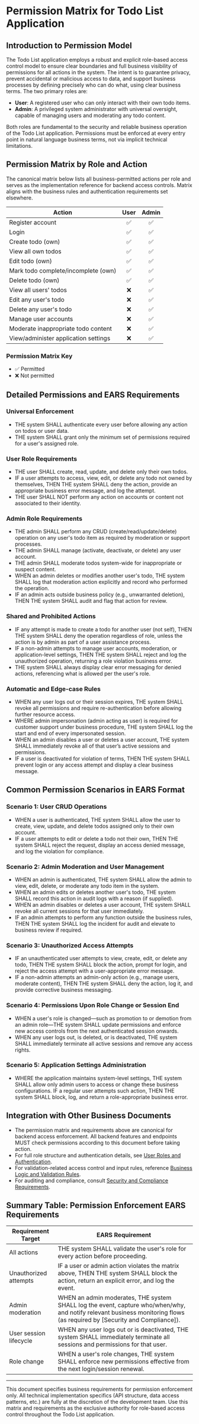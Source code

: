 # Permission Matrix for Todo List Application

## Introduction to Permission Model

The Todo List application employs a robust and explicit role-based access control model to ensure clear boundaries and full business visibility of permissions for all actions in the system. The intent is to guarantee privacy, prevent accidental or malicious access to data, and support business processes by defining precisely who can do what, using clear business terms. The two primary roles are:

- **User**: A registered user who can only interact with their own todo items.
- **Admin**: A privileged system administrator with universal oversight, capable of managing users and moderating any todo content.

Both roles are fundamental to the security and reliable business operation of the Todo List application. Permissions must be enforced at every entry point in natural language business terms, not via implicit technical limitations.

## Permission Matrix by Role and Action

The canonical matrix below lists all business-permitted actions per role and serves as the implementation reference for backend access controls. Matrix aligns with the business rules and authentication requirements set elsewhere.

| Action                                 | User | Admin |
|----------------------------------------|:----:|:-----:|
| Register account                       | ✅   | ✅    |
| Login                                  | ✅   | ✅    |
| Create todo (own)                      | ✅   | ✅    |
| View all own todos                     | ✅   | ✅    |
| Edit todo (own)                        | ✅   | ✅    |
| Mark todo complete/incomplete (own)    | ✅   | ✅    |
| Delete todo (own)                      | ✅   | ✅    |
| View all users' todos                  | ❌   | ✅    |
| Edit any user's todo                   | ❌   | ✅    |
| Delete any user's todo                 | ❌   | ✅    |
| Manage user accounts                   | ❌   | ✅    |
| Moderate inappropriate todo content    | ❌   | ✅    |
| View/administer application settings   | ❌   | ✅    |

### Permission Matrix Key
- ✅ Permitted
- ❌ Not permitted

## Detailed Permissions and EARS Requirements

### Universal Enforcement
- THE system SHALL authenticate every user before allowing any action on todos or user data.
- THE system SHALL grant only the minimum set of permissions required for a user's assigned role.

### User Role Requirements
- THE user SHALL create, read, update, and delete only their own todos.
- IF a user attempts to access, view, edit, or delete any todo not owned by themselves, THEN THE system SHALL deny the action, provide an appropriate business error message, and log the attempt.
- THE user SHALL NOT perform any action on accounts or content not associated to their identity.

### Admin Role Requirements
- THE admin SHALL perform any CRUD (create/read/update/delete) operation on any user's todo item as required by moderation or support processes.
- THE admin SHALL manage (activate, deactivate, or delete) any user account.
- THE admin SHALL moderate todos system-wide for inappropriate or suspect content.
- WHEN an admin deletes or modifies another user's todo, THE system SHALL log that moderation action explicitly and record who performed the operation.
- IF an admin acts outside business policy (e.g., unwarranted deletion), THEN THE system SHALL audit and flag that action for review.

### Shared and Prohibited Actions
- IF any attempt is made to create a todo for another user (not self), THEN THE system SHALL deny the operation regardless of role, unless the action is by admin as part of a user assistance process.
- IF a non-admin attempts to manage user accounts, moderation, or application-level settings, THEN THE system SHALL reject and log the unauthorized operation, returning a role violation business error.
- THE system SHALL always display clear error messaging for denied actions, referencing what is allowed per the user's role.

### Automatic and Edge-case Rules
- WHEN any user logs out or their session expires, THE system SHALL revoke all permissions and require re-authentication before allowing further resource access.
- WHERE admin impersonation (admin acting as user) is required for customer support under business procedure, THE system SHALL log the start and end of every impersonated session.
- WHEN an admin disables a user or deletes a user account, THE system SHALL immediately revoke all of that user’s active sessions and permissions.
- IF a user is deactivated for violation of terms, THEN THE system SHALL prevent login or any access attempt and display a clear business message.

## Common Permission Scenarios in EARS Format

### Scenario 1: User CRUD Operations
- WHEN a user is authenticated, THE system SHALL allow the user to create, view, update, and delete todos assigned only to their own account.
- IF a user attempts to edit or delete a todo not their own, THEN THE system SHALL reject the request, display an access denied message, and log the violation for compliance.

### Scenario 2: Admin Moderation and User Management
- WHEN an admin is authenticated, THE system SHALL allow the admin to view, edit, delete, or moderate any todo item in the system.
- WHEN an admin edits or deletes another user's todo, THE system SHALL record this action in audit logs with a reason (if supplied).
- WHEN an admin disables or deletes a user account, THE system SHALL revoke all current sessions for that user immediately.
- IF an admin attempts to perform any function outside the business rules, THEN THE system SHALL log the incident for audit and elevate to business review if required.

### Scenario 3: Unauthorized Access Attempts
- IF an unauthenticated user attempts to view, create, edit, or delete any todo, THEN THE system SHALL block the action, prompt for login, and reject the access attempt with a user-appropriate error message.
- IF a non-admin attempts an admin-only action (e.g., manage users, moderate content), THEN THE system SHALL deny the action, log it, and provide corrective business messaging.

### Scenario 4: Permissions Upon Role Change or Session End
- WHEN a user's role is changed—such as promotion to or demotion from an admin role—THE system SHALL update permissions and enforce new access controls from the next authenticated session onwards.
- WHEN any user logs out, is deleted, or is deactivated, THE system SHALL immediately terminate all active sessions and remove any access rights.

### Scenario 5: Application Settings Administration
- WHERE the application maintains system-level settings, THE system SHALL allow only admin users to access or change these business configurations. IF a regular user attempts such action, THEN THE system SHALL block, log, and return a role-appropriate business error.

## Integration with Other Business Documents
- The permission matrix and requirements above are canonical for backend access enforcement. All backend features and endpoints MUST check permissions according to this document before taking action.
- For full role structure and authentication details, see [User Roles and Authentication](./02-user-roles-and-authentication.md).
- For validation-related access control and input rules, reference [Business Logic and Validation Rules](./07-business-logic-and-validation.md).
- For auditing and compliance, consult [Security and Compliance Requirements](./10-security-and-compliance.md).

## Summary Table: Permission Enforcement EARS Requirements

| Requirement Target        | EARS Requirement                                                                                                                                                             |
|--------------------------|-----------------------------------------------------------------------------------------------------------------------------------------------------------------------------|
| All actions              | THE system SHALL validate the user's role for every action before proceeding.                                                                                                |
| Unauthorized attempts    | IF a user or admin action violates the matrix above, THEN THE system SHALL block the action, return an explicit error, and log the event.                                   |
| Admin moderation         | WHEN an admin moderates, THE system SHALL log the event, capture who/when/why, and notify relevant business monitoring flows (as required by [Security and Compliance]).     |
| User session lifecycle   | WHEN any user logs out or is deactivated, THE system SHALL immediately terminate all sessions and permissions for that user.                                                  |
| Role change              | WHEN a user's role changes, THE system SHALL enforce new permissions effective from the next login/session renewal.                                                          |

----

This document specifies business requirements for permission enforcement only. All technical implementation specifics (API structure, data access patterns, etc.) are fully at the discretion of the development team. Use this matrix and requirements as the exclusive authority for role-based access control throughout the Todo List application.
